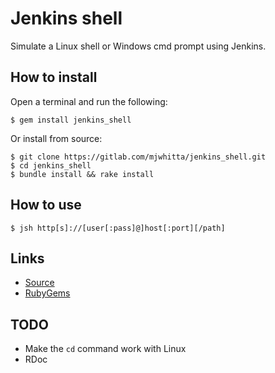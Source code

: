 # Jenkins shell

Simulate a Linux shell or Windows cmd prompt using Jenkins.

## How to install

Open a terminal and run the following:

```
$ gem install jenkins_shell
```

Or install from source:

```
$ git clone https://gitlab.com/mjwhitta/jenkins_shell.git
$ cd jenkins_shell
$ bundle install && rake install
```

## How to use

```
$ jsh http[s]://[user[:pass]@]host[:port][/path]
```

## Links

- [Source](https://gitlab.com/mjwhitta/jenkins_shell)
- [RubyGems](https://rubygems.org/gems/jenkins_shell)

## TODO

- Make the `cd` command work with Linux
- RDoc
